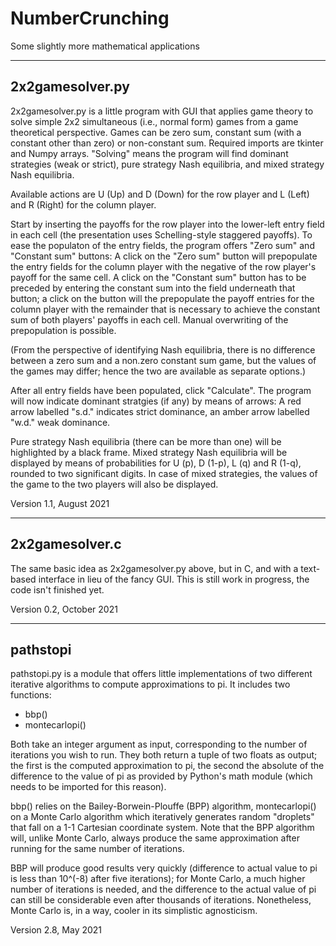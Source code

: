 # NumberCrunching
Some slightly more mathematical applications

--------------------------------------------------

## 2x2gamesolver.py

2x2gamesolver.py is a little program with GUI that applies game theory to solve simple 2x2 simultaneous (i.e., normal form) games from a game theoretical perspective.
Games can be zero sum, constant sum (with a constant other than zero) or non-constant sum. Required imports are tkinter and Numpy arrays. 
"Solving" means the program will find dominant strategies (weak or strict), pure strategy Nash equilibria, and mixed strategy Nash equilibria.

Available actions are U (Up) and D (Down) for the row player and L (Left) and R (Right) for the column player.

Start by inserting the payoffs for the row player into the lower-left entry field in each cell (the presentation uses Schelling-style staggered payoffs).
To ease the populaton of the entry fields, the program offers "Zero sum" and "Constant sum" buttons:
A click on the "Zero sum" button will prepopulate the entry fields for the column player with the negative of the row player's payoff for the same cell.
A click on the "Constant sum" button has to be preceded by entering the constant sum into the field underneath that button; a click on the button will the prepopulate the payoff entries for the column player with the remainder that is necessary to achieve the constant sum of both players' payoffs in each cell.
Manual overwriting of the prepopulation is possible.

(From the perspective of identifying Nash equilibria, there is no difference between a zero sum and a non.zero constant sum game, but the values of the games may differ;
hence the two are available as separate options.)

After all entry fields have been populated, click "Calculate". The program will now indicate dominant stratgies (if any) by means of arrows:
A red arrow labelled "s.d." indicates strict dominance, an amber arrow labelled "w.d." weak dominance.

Pure strategy Nash equilibria (there can be more than one) will be highlighted by a black frame.
Mixed strategy Nash equilibria will be displayed by means of probabilities for U (p), D (1-p), L (q) and R (1-q), rounded to two significant digits.
In case of mixed strategies, the values of the game to the two players will also be displayed.


Version 1.1, August 2021

--------------------------------------------------

## 2x2gamesolver.c

The same basic idea as 2x2gamesolver.py above, but in C, and with a text-based interface in lieu of the fancy GUI. 
This is still work in progress, the code isn't finished yet.

Version 0.2, October 2021


--------------------------------------------------

## pathstopi

pathstopi.py is a module that offers little implementations of two different iterative algorithms to compute approximations to pi. It includes two functions:

- bbp()
- montecarlopi()

Both take an integer argument as input, corresponding to the number of iterations you wish to run. They both return a tuple of two floats as output; the first is the computed approximation to pi, the second the absolute of the difference to the value of pi as provided by Python's math module (which needs to be imported for this reason).

bbp() relies on the Bailey-Borwein-Plouffe (BPP) algorithm, montecarlopi() on a Monte Carlo algorithm which iteratively generates random "droplets" that fall on a 1-1 Cartesian coordinate system. Note that the BPP algorithm will, unlike Monte Carlo, always produce the same approximation after running for the same number of iterations.

BBP will produce good results very quickly (difference to actual value to pi is less than 10^(-8) after five iterations); for Monte Carlo, a much higher number of iterations is needed, and the difference to the actual value of pi can still be considerable even after thousands of iterations. Nonetheless, Monte Carlo is, in a way, cooler in its simplistic agnosticism.

Version 2.8, May 2021
